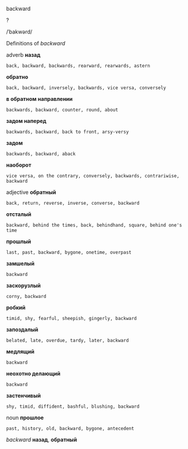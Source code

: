 backward

?

/ˈbakwərd/

Definitions of _backward_

adverb
**назад**

    back, backward, backwards, rearward, rearwards, astern
**обратно**

    back, backward, inversely, backwards, vice versa, conversely
**в обратном направлении**

    backwards, backward, counter, round, about
**задом наперед**

    backwards, backward, back to front, arsy-versy
**задом**

    backwards, backward, aback
**наоборот**

    vice versa, on the contrary, conversely, backwards, contrariwise, backward

adjective
**обратный**

    back, return, reverse, inverse, converse, backward
**отсталый**

    backward, behind the times, back, behindhand, square, behind one's time
**прошлый**

    last, past, backward, bygone, onetime, overpast
**замшелый**

    backward
**заскорузлый**

    corny, backward
**робкий**

    timid, shy, fearful, sheepish, gingerly, backward
**запоздалый**

    belated, late, overdue, tardy, later, backward
**медлящий**

    backward
**неохотно делающий**

    backward
**застенчивый**

    shy, timid, diffident, bashful, blushing, backward

noun
**прошлое**

    past, history, old, backward, bygone, antecedent

_backward_
**назад**, **обратный**